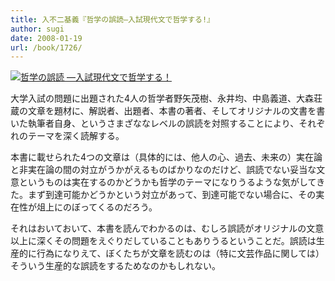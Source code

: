 ```yaml
---
title: 入不二基義『哲学の誤読―入試現代文で哲学する!』
author: sugi
date: 2008-01-19
url: /book/1726/
---
```

<a href="http://www.amazon.co.jp/exec/obidos/ASIN/448006401X/chezsugi-22/ref=nosim/" name="amazletlink" target="_blank"><img src="http://i2.wp.com/ecx.images-amazon.com/images/I/41IrnQVyQLL.SL160.jpg?w=660" alt="哲学の誤読 ―入試現代文で哲学する！" class="alignleft" data-recalc-dims="1" /></a>

大学入試の問題に出題された4人の哲学者野矢茂樹、永井均、中島義道、大森荘蔵の文章を題材に、解説者、出題者、本書の著者、そしてオリジナルの文書を書いた執筆者自身、というさまざななレベルの誤読を対照することにより、それぞれのテーマを深く読解する。

本書に載せられた4つの文章は（具体的には、他人の心、過去、未来の）実在論と非実在論の間の対立がうかがえるものばかりなのだけど、誤読でない妥当な文意というものは実在するのかどうかも哲学のテーマになりうるような気がしてきた。まず到達可能かどうかという対立があって、到達可能でない場合に、その実在性が俎上にのぼってくるのだろう。

それはおいておいて、本書を読んでわかるのは、むしろ誤読がオリジナルの文意以上に深くその問題をえぐりだしていることもありうるということだ。誤読は生産的に行為になりえて、ぼくたちが文章を読むのは（特に文芸作品に関しては）そういう生産的な誤読をするためなのかもしれない。

